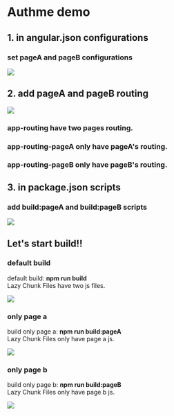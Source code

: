 # Authme demo


## 1. in angular.json configurations
### set pageA and pageB configurations
![](https://i.imgur.com/gsJ3SLF.jpg)

## 2. add pageA and pageB routing
![](https://i.imgur.com/y6Ns0Ki.jpg)
### app-routing have two pages routing.  
### app-routing-pageA only have pageA's routing.  
### app-routing-pageB only have pageB's routing.

## 3. in package.json scripts
### add build:pageA and build:pageB scripts
![](https://i.imgur.com/CSvYEhN.jpg)

## Let's start build!!
### default build
default build: **npm run build**  
Lazy Chunk Files have two js files.  

![](https://i.imgur.com/yDWysZR.jpg)

### only page a
build only page a: **npm run build:pageA**  
Lazy Chunk Files only have page a js. 

![](https://i.imgur.com/3FmhAfZ.jpg)

### only page b
build only page b: **npm run build:pageB**  
Lazy Chunk Files only have page b js. 

![](https://i.imgur.com/zQrieXK.jpg)
